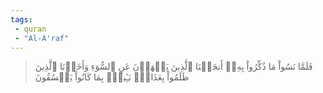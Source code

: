 ```yaml
---
tags: 
 - quran 
 - "Al-A'raf"
---
```


> فَلَمَّا نَسُواْ مَا ذُكِّرُواْ بِهِۦٓ أَنجَيۡنَا ٱلَّذِينَ يَنۡهَوۡنَ عَنِ ٱلسُّوٓءِ وَأَخَذۡنَا ٱلَّذِينَ ظَلَمُواْ بِعَذَابِۭ بَـِٔيسِۭ بِمَا كَانُواْ يَفۡسُقُونَ
